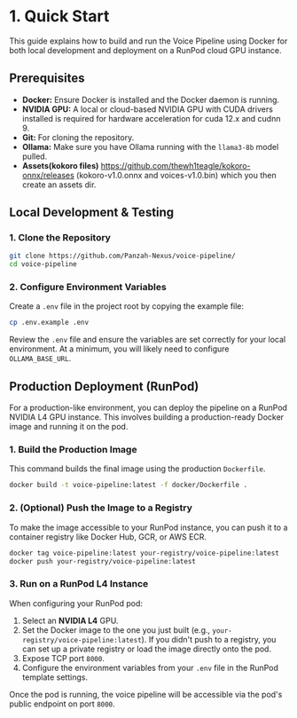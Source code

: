 # 1. Quick Start

This guide explains how to build and run the Voice Pipeline using Docker for both local development and deployment on a RunPod cloud GPU instance.

## Prerequisites


*   **Docker:** Ensure Docker is installed and the Docker daemon is running.
*   **NVIDIA GPU:** A local or cloud-based NVIDIA GPU with CUDA drivers installed is required for hardware acceleration for cuda 12.x and cudnn 9.
*   **Git:** For cloning the repository.
*   **Ollama:** Make sure you have Ollama running with the `llama3-8b` model pulled.
*   **Assets(kokoro files)** https://github.com/thewh1teagle/kokoro-onnx/releases (kokoro-v1.0.onnx and voices-v1.0.bin) which you then create an assets dir.

## Local Development & Testing

### 1. Clone the Repository

```bash
git clone https://github.com/Panzah-Nexus/voice-pipeline/
cd voice-pipeline
```

### 2. Configure Environment Variables

Create a `.env` file in the project root by copying the example file:

```bash
cp .env.example .env
```

Review the `.env` file and ensure the variables are set correctly for your local environment. At a minimum, you will likely need to configure `OLLAMA_BASE_URL`.


## Production Deployment (RunPod)

For a production-like environment, you can deploy the pipeline on a RunPod NVIDIA L4 GPU instance. This involves building a production-ready Docker image and running it on the pod.

### 1. Build the Production Image

This command builds the final image using the production `Dockerfile`.

```bash
docker build -t voice-pipeline:latest -f docker/Dockerfile .
```

### 2. (Optional) Push the Image to a Registry

To make the image accessible to your RunPod instance, you can push it to a container registry like Docker Hub, GCR, or AWS ECR.

```bash
docker tag voice-pipeline:latest your-registry/voice-pipeline:latest
docker push your-registry/voice-pipeline:latest
```

### 3. Run on a RunPod L4 Instance

When configuring your RunPod pod:
1.  Select an **NVIDIA L4** GPU.
2.  Set the Docker image to the one you just built (e.g., `your-registry/voice-pipeline:latest`). If you didn't push to a registry, you can set up a private registry or load the image directly onto the pod.
3.  Expose TCP port `8000`.
4.  Configure the environment variables from your `.env` file in the RunPod template settings.

Once the pod is running, the voice pipeline will be accessible via the pod's public endpoint on port `8000`. 
